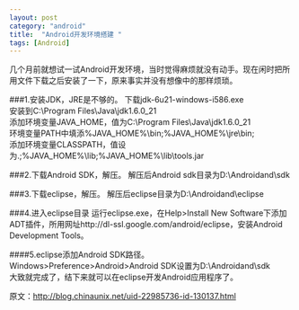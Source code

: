 ```yaml
---
layout: post
category: "android"
title:  "Android开发环境搭建 "
tags: [Android]
---
```

几个月前就想试一试Android开发环境，当时觉得麻烦就没有动手。现在闲时把所用文件下载之后安装了一下，原来事实并没有想像中的那样烦琐。

###1.安装JDK，JRE是不够的。
下载jdk-6u21-windows-i586.exe<br/>
安装到C:\Program Files\Java\jdk1.6.0_21<br/>
添加环境变量JAVA_HOME，值为C:\Program Files\Java\jdk1.6.0_21<br/>
环境变量PATH中填添%JAVA_HOME%\bin;%JAVA_HOME%\jre\bin;<br/>
添加环境变量CLASSPATH，值设为.;%JAVA_HOME%\lib;%JAVA_HOME%\lib\tools.jar<br/>

###2.下载Android SDK，解压。
解压后Android sdk目录为D:\Androidand\sdk

###3.下载eclipse，解压。
解压后eclipse目录为D:\Androidand\eclipse

###4.进入eclipse目录
运行eclipse.exe，在Help>Install New Software下添加ADT插件，所用网址http://dl-ssl.google.com/android/eclipse，安装Android Development Tools。

####5.eclipse添加Android SDK路径。
Windows>Preference>Android>Android SDK设置为D:\Androidand\sdk<br/>
大致就完成了，结下来就可以在eclipse开发Android应用程序了。

原文：<http://blog.chinaunix.net/uid-22985736-id-130137.html>